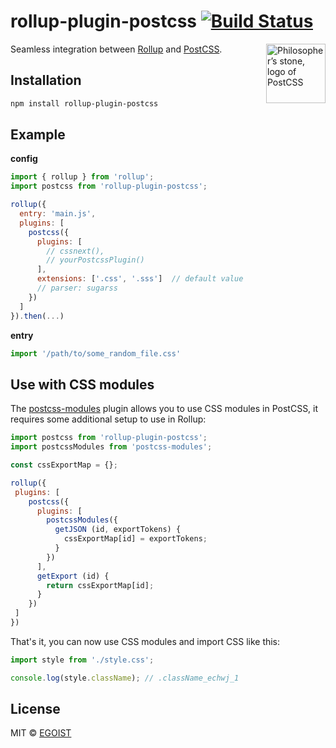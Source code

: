 # rollup-plugin-postcss [![Build Status](https://img.shields.io/circleci/project/egoist/rollup-plugin-postcss/master.svg?style=flat-square)](https://circleci.com/gh/egoist/rollup-plugin-postcss/tree/master)

<img align="right" width="95" height="95"
     title="Philosopher’s stone, logo of PostCSS"
     src="http://postcss.github.io/postcss/logo.svg">

Seamless integration between [Rollup](https://github.com/rollup/rollup) and [PostCSS](https://github.com/postcss/postcss).

## Installation

```bash
npm install rollup-plugin-postcss
```

## Example

**config**

```javascript
import { rollup } from 'rollup';
import postcss from 'rollup-plugin-postcss';

rollup({
  entry: 'main.js',
  plugins: [
    postcss({
      plugins: [
        // cssnext(),
        // yourPostcssPlugin()
      ],
      extensions: ['.css', '.sss']  // default value
      // parser: sugarss
    })
  ]
}).then(...)
```

**entry**

```javascript
import '/path/to/some_random_file.css'
```

## Use with CSS modules

The [postcss-modules](postcss-modules) plugin allows you to use CSS modules in PostCSS, it requires some additional setup to use in Rollup:

```js
import postcss from 'rollup-plugin-postcss';
import postcssModules from 'postcss-modules';

const cssExportMap = {};

rollup({
 plugins: [
    postcss({
      plugins: [
        postcssModules({
          getJSON (id, exportTokens) {
            cssExportMap[id] = exportTokens;
          }
        })
      ],
      getExport (id) {
        return cssExportMap[id];
      }
    })
 ]
})
```

That's it, you can now use CSS modules and import CSS like this:

```js
import style from './style.css';

console.log(style.className); // .className_echwj_1
```



## License

MIT &copy; [EGOIST](https://github.com/egoist)
